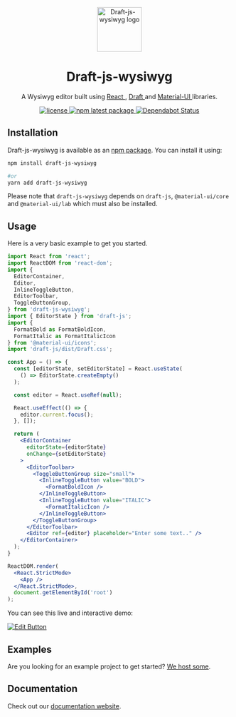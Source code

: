 <p align="center">
  <a href="https://draft-js-wysiwyg.com">
    <img width="100" src="https://draft-js-wysiwyg.com/static/logo.svg" alt="Draft-js-wysiwyg logo" />
  </a>
</p>
<h1 align="center">
  Draft-js-wysiwyg
</h1>
<p align="center">
A Wysiwyg editor built using
  <a href="https://reactjs.org/">
    React
  </a>,
  <a href="https://draftjs.org">
    Draft
  </a>
  and
  <a href="https://material-ui.com/">
    Material-UI
  </a>
  libraries.
</p>
<p align="center">
  <a href="https://github.com/romainleduc/draft-js-wysiwyg/blob/master/LICENSE">
    <img src="https://img.shields.io/badge/license-MIT-blue.svg" alt="license" />
  </a>
  <a href="https://www.npmjs.com/package/draft-js-wysiwyg">
    <img src="https://img.shields.io/npm/v/draft-js-wysiwyg/latest.svg" alt="npm latest package" />
  </a>
    <a href="https://dependabot.com">
    <img src="https://api.dependabot.com/badges/status?host=github&repo=romainleduc/draft-js-wysiwyg" alt="Dependabot Status" />
  </a>
</p>

## Installation

Draft-js-wysiwyg is available as an [npm package](https://www.npmjs.com/package/draft-js-wysiwyg). You can install it using:

```sh
npm install draft-js-wysiwyg

#or
yarn add draft-js-wysiwyg
```

Please note that `draft-js-wysiwyg` depends on `draft-js`, `@material-ui/core` and `@material-ui/lab` which must also be installed.

## Usage

Here is a very basic example to get you started.

```jsx
import React from 'react';
import ReactDOM from 'react-dom';
import {
  EditorContainer,
  Editor,
  InlineToggleButton,
  EditorToolbar,
  ToggleButtonGroup,
} from 'draft-js-wysiwyg';
import { EditorState } from 'draft-js';
import {
  FormatBold as FormatBoldIcon,
  FormatItalic as FormatItalicIcon
} from '@material-ui/icons';
import 'draft-js/dist/Draft.css';

const App = () => {
  const [editorState, setEditorState] = React.useState(
    () => EditorState.createEmpty()
  );

  const editor = React.useRef(null);

  React.useEffect(() => {
    editor.current.focus();
  }, []);

  return (
    <EditorContainer
      editorState={editorState}
      onChange={setEditorState}
    >
      <EditorToolbar>
        <ToggleButtonGroup size="small">
          <InlineToggleButton value="BOLD">
            <FormatBoldIcon />
          </InlineToggleButton>
          <InlineToggleButton value="ITALIC">
            <FormatItalicIcon />
          </InlineToggleButton>
        </ToggleButtonGroup>
      </EditorToolbar>
      <Editor ref={editor} placeholder="Enter some text.." />
    </EditorContainer>
  );
}

ReactDOM.render(
  <React.StrictMode>
    <App />
  </React.StrictMode>,
  document.getElementById('root')
);
```

You can see this live and interactive demo:

[![Edit Button](https://codesandbox.io/static/img/play-codesandbox.svg)](https://codesandbox.io/s/usage-zlf3t)

## Examples

Are you looking for an example project to get started? [We host some](https://github.com/romainleduc/draft-js-wysiwyg/examples).

## Documentation

Check out our [documentation website](https://draft-js-wysiwyg.com).
